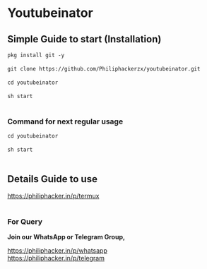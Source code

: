 # Youtubeinator

## Simple Guide to start (Installation) </h3>


`pkg install git -y` <br/><br/>
`git clone https://github.com/Philiphackerzx/youtubeinator.git` <br/> <br/>
`cd youtubeinator` <br/><br/>
`sh start` <br/><br/>

<h3> Command for next regular usage </h3>

`cd youtubeinator` <br/><br/>
`sh start` <br/><br/>

## Details Guide to use </h3>

https://philiphacker.in/p/termux <br/><br/>

<h3> For Query </h3>

<b>Join our WhatsApp or Telegram Group,</b>

https://philiphacker.in/p/whatsapp <br/>
https://philiphacker.in/p/telegram <br/><br/>
